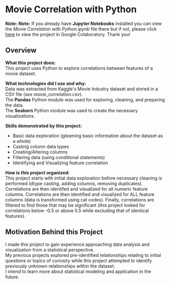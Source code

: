 Movie Correlation with Python
=============================

**Note:** **Note:** If you already have **Jupyter Notebooks** installed you can view the _Movie Correlation with Python.ipynb_ file there but if not, please click [here](https://colab.research.google.com/github/AvinashBisram/PortfolioProjects/blob/main/Movie%Correlation%20with%Python/Movie%Correlation%20with%Python.ipynb) to view the project in Google Colaboratory. Thank you!

Overview
--------

**What this project does:**  
This project uses Python to explore correlations between features of a movie dataset.

**What technologies did I use and why:**  
Data was extracted from Kaggle's Movie Industry dataset and stored in a CSV file (<em>see movie_correlation.csv</em>).  
The **Pandas** Python module was used for exploring, cleaning, and preparing the data.  
The **Seaborn** Python module was used to create the necessary visualizations.

**Skills demonstrated by this project:**  
* Basic data exploration (gleaming basic information about the dataset as a whole)
* Casting column data types
* Creating/Altering columns
* Filtering data (using conditional statements)
* Identifying and Visualizing feature correlation


**How is this project organized:**  
This project starts with initial data exploration before necessary cleaning is performed (dtype casting, adding columns, removing duplicates).  
Correlations are then identifed and visualized for all numeric feature columns.
Correlations are then identified and visualized for ALL feature columns (data is transformed using cat codes).
Finally, correlations are filtered to find those that may be significant (this project looked for correlations below -0.5 or above 0.5 while excluding that of identical features).


Motivation Behind this Project
------------------------------
I made this project to gain experience approaching data analysis and visualization from a statistical perspective.  
My previous projects explored pre-identified relationships relating to initial questions or topics of curiosity while this project attempted to identify previously unknown
relationships within the dataset.  
I intend to learn more about statistical modeling and application in the future.
